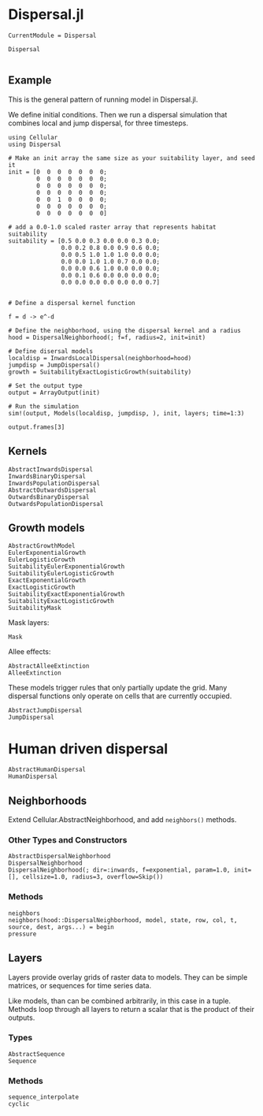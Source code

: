 # Dispersal.jl

```@meta
CurrentModule = Dispersal
```

```@docs
Dispersal
```

```@contents
```

## Example

This is the general pattern of running model in Dispersal.jl. 

We define initial conditions. Then we run a dispersal
simulation that combines local and jump dispersal, for three timesteps.

```@example
using Cellular
using Dispersal

# Make an init array the same size as your suitability layer, and seed it
init = [0  0  0  0  0  0  0;
        0  0  0  0  0  0  0;
        0  0  0  0  0  0  0;
        0  0  0  0  0  0  0;
        0  0  1  0  0  0  0;
        0  0  0  0  0  0  0;
        0  0  0  0  0  0  0]

# add a 0.0-1.0 scaled raster array that represents habitat suitability
suitability = [0.5 0.0 0.3 0.0 0.0 0.3 0.0;
               0.0 0.2 0.8 0.0 0.9 0.6 0.0;
               0.0 0.5 1.0 1.0 1.0 0.0 0.0;
               0.0 0.0 1.0 1.0 0.7 0.0 0.0;
               0.0 0.0 0.6 1.0 0.0 0.0 0.0;
               0.0 0.1 0.6 0.0 0.0 0.0 0.0;
               0.0 0.0 0.0 0.0 0.0 0.0 0.7]


# Define a dispersal kernel function

f = d -> e^-d

# Define the neighborhood, using the dispersal kernel and a radius
hood = DispersalNeighborhood(; f=f, radius=2, init=init)

# Define disersal models
localdisp = InwardsLocalDispersal(neighborhood=hood)
jumpdisp = JumpDispersal()
growth = SuitabilityExactLogisticGrowth(suitability)

# Set the output type
output = ArrayOutput(init)

# Run the simulation
sim!(output, Models(localdisp, jumpdisp, ), init, layers; time=1:3) 

output.frames[3]
```

## Kernels

```@docs
AbstractInwardsDispersal
InwardsBinaryDispersal
InwardsPopulationDispersal
AbstractOutwardsDispersal
OutwardsBinaryDispersal
OutwardsPopulationDispersal
```

## Growth models

```@docs
AbstractGrowthModel
EulerExponentialGrowth
EulerLogisticGrowth
SuitabilityEulerExponentialGrowth
SuitabilityEulerLogisticGrowth
ExactExponentialGrowth
ExactLogisticGrowth
SuitabilityExactExponentialGrowth
SuitabilityExactLogisticGrowth
SuitabilityMask
```

Mask layers:

```@docs
Mask
```

Allee effects:

```@docs
AbstractAlleeExtinction
AlleeExtinction
```


These models trigger rules that only partially update the grid.
Many dispersal functions only operate on cells that are currently occupied.


```@docs
AbstractJumpDispersal
JumpDispersal
```

# Human driven dispersal

```@docs
AbstractHumanDispersal
HumanDispersal
```


## Neighborhoods

Extend Cellular.AbstractNeighborhood, and add `neighbors()` methods.



### Other Types and Constructors

```@docs
AbstractDispersalNeighborhood
DispersalNeighborhood
DispersalNeighborhood(; dir=:inwards, f=exponential, param=1.0, init=[], cellsize=1.0, radius=3, overflow=Skip())
```

### Methods

```@docs
neighbors
neighbors(hood::DispersalNeighborhood, model, state, row, col, t, source, dest, args...) = begin
pressure
```

## Layers

Layers provide overlay grids of raster data to models. They can be simple
matrices, or sequences for time series data.

Like models, than can be combined arbitrarily, in this case in a tuple. Methods
loop through all layers to return a scalar that is the product of their
outputs.

### Types

```@docs
AbstractSequence 
Sequence
```

### Methods 

```@docs
sequence_interpolate
cyclic
```
